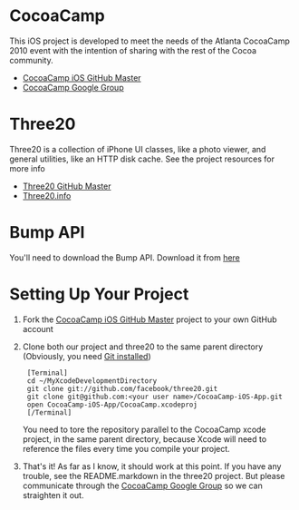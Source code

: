 CocoaCamp
=========
This iOS project is developed to meet the needs of the Atlanta CocoaCamp 2010 
event with the intention of sharing with the rest of the Cocoa community.  

* [CocoaCamp iOS GitHub Master](http://github.com/cocoacamp/CocoaCamp-iOS-App)
* [CocoaCamp Google Group](http://groups.google.com/group/cocoacamp-atlanta)

Three20
=======
Three20 is a collection of iPhone UI classes, like a photo viewer, and general
utilities, like an HTTP disk cache.  See the project resources for more info  

* [Three20 GitHub Master](http://github.com/facebook/three20)
* [Three20.info](Three20.info)

Bump API
========
You'll need to download the Bump API. Download it from [here](http://bu.mp/apitutorial)

Setting Up Your Project
=======================

1. Fork the [CocoaCamp iOS GitHub Master](http://github.com/cocoacamp/CocoaCamp-iOS-App) project to your own GitHub account 

2. Clone both our project and three20 to the same parent directory (Obviously, you need [Git installed](http://help.github.com/mac-git-installation/))

        [Terminal]
        cd ~/MyXcodeDevelopmentDirectory
        git clone git://github.com/facebook/three20.git
        git clone git@github.com:<your user name>/CocoaCamp-iOS-App.git
		open CocoaCamp-iOS-App/CocoaCamp.xcodeproj
        [/Terminal]


   You need to tore the repository parallel to the CocoaCamp xcode project, in the same parent directory, 
   because Xcode will need to reference the files every time you compile your project.

2. That's it!  As far as I know, it should work at this point.  If you have any trouble, see the README.markdown in the three20 project.  But please communicate through the [CocoaCamp Google Group](http://groups.google.com/group/cocoacamp-atlanta) so we can straighten it out.

